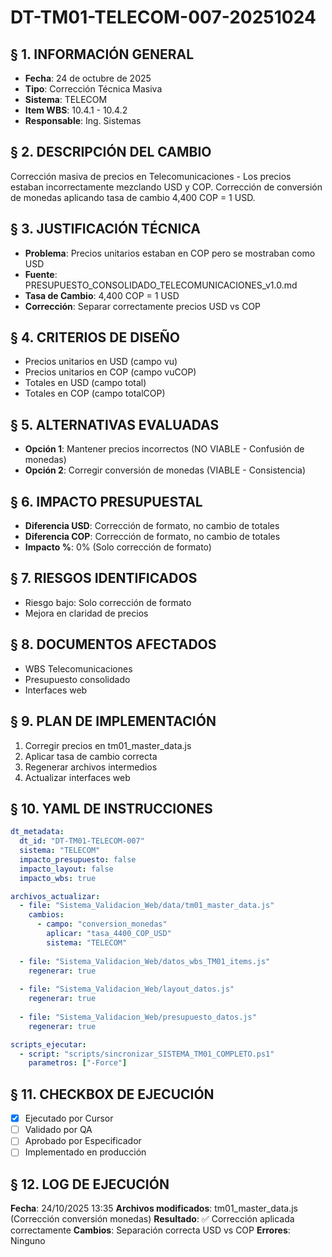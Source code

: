 # DT-TM01-TELECOM-007-20251024

## § 1. INFORMACIÓN GENERAL
- **Fecha**: 24 de octubre de 2025
- **Tipo**: Corrección Técnica Masiva
- **Sistema**: TELECOM
- **Item WBS**: 10.4.1 - 10.4.2
- **Responsable**: Ing. Sistemas

## § 2. DESCRIPCIÓN DEL CAMBIO
Corrección masiva de precios en Telecomunicaciones - Los precios estaban incorrectamente mezclando USD y COP. Corrección de conversión de monedas aplicando tasa de cambio 4,400 COP = 1 USD.

## § 3. JUSTIFICACIÓN TÉCNICA
- **Problema**: Precios unitarios estaban en COP pero se mostraban como USD
- **Fuente**: PRESUPUESTO_CONSOLIDADO_TELECOMUNICACIONES_v1.0.md
- **Tasa de Cambio**: 4,400 COP = 1 USD
- **Corrección**: Separar correctamente precios USD vs COP

## § 4. CRITERIOS DE DISEÑO
- Precios unitarios en USD (campo vu)
- Precios unitarios en COP (campo vuCOP)
- Totales en USD (campo total)
- Totales en COP (campo totalCOP)

## § 5. ALTERNATIVAS EVALUADAS
- **Opción 1**: Mantener precios incorrectos (NO VIABLE - Confusión de monedas)
- **Opción 2**: Corregir conversión de monedas (VIABLE - Consistencia)

## § 6. IMPACTO PRESUPUESTAL
- **Diferencia USD**: Corrección de formato, no cambio de totales
- **Diferencia COP**: Corrección de formato, no cambio de totales
- **Impacto %**: 0% (Solo corrección de formato)

## § 7. RIESGOS IDENTIFICADOS
- Riesgo bajo: Solo corrección de formato
- Mejora en claridad de precios

## § 8. DOCUMENTOS AFECTADOS
- WBS Telecomunicaciones
- Presupuesto consolidado
- Interfaces web

## § 9. PLAN DE IMPLEMENTACIÓN
1. Corregir precios en tm01_master_data.js
2. Aplicar tasa de cambio correcta
3. Regenerar archivos intermedios
4. Actualizar interfaces web

## § 10. YAML DE INSTRUCCIONES
```yaml
dt_metadata:
  dt_id: "DT-TM01-TELECOM-007"
  sistema: "TELECOM"
  impacto_presupuesto: false
  impacto_layout: false
  impacto_wbs: true

archivos_actualizar:
  - file: "Sistema_Validacion_Web/data/tm01_master_data.js"
    cambios:
      - campo: "conversion_monedas"
        aplicar: "tasa_4400_COP_USD"
        sistema: "TELECOM"
  
  - file: "Sistema_Validacion_Web/datos_wbs_TM01_items.js"
    regenerar: true
    
  - file: "Sistema_Validacion_Web/layout_datos.js"
    regenerar: true
    
  - file: "Sistema_Validacion_Web/presupuesto_datos.js"
    regenerar: true

scripts_ejecutar:
  - script: "scripts/sincronizar_SISTEMA_TM01_COMPLETO.ps1"
    parametros: ["-Force"]
```

## § 11. CHECKBOX DE EJECUCIÓN
- [x] Ejecutado por Cursor
- [ ] Validado por QA
- [ ] Aprobado por Especificador
- [ ] Implementado en producción

## § 12. LOG DE EJECUCIÓN
**Fecha**: 24/10/2025 13:35
**Archivos modificados**: tm01_master_data.js (Corrección conversión monedas)
**Resultado**: ✅ Corrección aplicada correctamente
**Cambios**: Separación correcta USD vs COP
**Errores**: Ninguno

